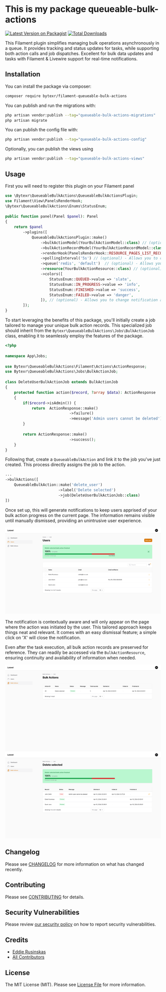 # This is my package queueable-bulk-actions

[![Latest Version on Packagist](https://img.shields.io/packagist/v/bytexr/filament-queueable-bulk-actions.svg?style=flat-square)](https://packagist.org/packages/bytexr/filament-queueable-bulk-actions)
[![Total Downloads](https://img.shields.io/packagist/dt/bytexr/filament-queueable-bulk-actions.svg?style=flat-square)](https://packagist.org/packages/bytexr/filament-queueable-bulk-actions)


This Filament plugin simplifies managing bulk operations asynchronously in a queue. It provides tracking and status updates for tasks, while supporting both action calls and job dispatches. Excellent for bulk data updates and tasks with Filament & Livewire support for real-time notifications.

## Installation

You can install the package via composer:

```bash
composer require bytexr/filament-queueable-bulk-actions
```

You can publish and run the migrations with:

```bash
php artisan vendor:publish --tag="queueable-bulk-actions-migrations"
php artisan migrate
```

You can publish the config file with:

```bash
php artisan vendor:publish --tag="queueable-bulk-actions-config"
```

Optionally, you can publish the views using

```bash
php artisan vendor:publish --tag="queueable-bulk-actions-views"
```


## Usage

First you will need to register this plugin on your Filament panel

```php
use \Bytexr\QueueableBulkActions\QueueableBulkActionsPlugin;
use Filament\View\PanelsRenderHook;
\Bytexr\QueueableBulkActions\Enums\StatusEnum;

public function panel(Panel $panel): Panel
{
    return $panel
        ->plugins([
            QueueableBulkActionsPlugin::make()
                ->bulkActionModel(YourBulkActionModel::class) // (optional) - Allows you to register your own model which extends \Bytexr\QueueableBulkActions\Models\BulkAction
                ->bulkActionRecordModel(YourBulkActionRecordModel::class) // (optional) - Allows you to register your own model for records which extends \Bytexr\QueueableBulkActions\Models\BulkActionRecord
                ->renderHook(PanelsRenderHook::RESOURCE_PAGES_LIST_RECORDS_TABLE_BEFORE) // (optional) - Allows you to change where notification is rendered [Default: PanelsRenderHook::RESOURCE_PAGES_LIST_RECORDS_TABLE_BEFORE]
                ->pollingInterval('5s') // (optional) - Allows you to change or disable polling interval, set to null to disable. [Default: 5s]
                ->queue('redis', 'default')  // (optional) - Allows you to change which connection and queue should be used [Default: env('QUEUE_CONNECTION'), default]
                ->resource(YourBulkActionResource::class) // (optional) - Allows you to change which resource should be used to display historical bulk actions
                ->colors([
                    StatusEnum::QUEUED->value => 'slate',
                    StatusEnum::IN_PROGRESS->value => 'info',
                    StatusEnum::FINISHED->value => 'success',
                    StatusEnum::FAILED->value => 'danger',
                ]), // (optional) - Allows you to change notification and badge colors used for statuses. Uses filament colors defined in panel provider. [Default: as show in method]
        ]);
}
```

To start leveraging the benefits of this package, you'll initially create a job tailored to manage your unique bulk action records. This specialized job should inherit from the `Bytexr\QueueableBulkActions\Jobs\BulkActionJob` class, enabling it to seamlessly employ the features of the package.

```php
<?php

namespace App\Jobs;

use Bytexr\QueueableBulkActions\Filament\Actions\ActionResponse;
use Bytexr\QueueableBulkActions\Jobs\BulkActionJob;

class DeleteUserBulkActionJob extends BulkActionJob
{
    protected function action($record, ?array $data): ActionResponse
    {
        if($record->isAdmin()) {
            return  ActionResponse::make()
                             ->failure()
                             ->message('Admin users cannot be deleted');
        }
    
        return ActionResponse::make()
                             ->success();
    }
}
```

Following that, create a `QueueableBulkAction`  and link it to the job you've just created. This process directly assigns the job to the action.
```php
...
->bulkActions([
    QueueableBulkAction::make('delete_user')
                        ->label('Delete selected')
                        ->job(DeleteUserBulkActionJob::class)
])
```

Once set up, this will generate notifications to keep users apprised of your bulk action progress on the current page. The information remains visible until manually dismissed, providing an unintrusive user experience.

![Bulk Action Notification](/resources/images/notification.png)

The notification is contextually aware and will only appear on the page where the action was initiated by the user. This tailored approach keeps things neat and relevant. It comes with an easy dismissal feature; a simple click on 'X' will close the notification.

Even after the task execution, all bulk action records are preserved for reference. They can readily be accessed via the `BulkActionResource`, ensuring continuity and availability of information when needed.

![Bulk Action Notification](/resources/images/resource.png)
![Bulk Action Notification](/resources/images/view-action.png)

## Changelog

Please see [CHANGELOG](CHANGELOG.md) for more information on what has changed recently.

## Contributing

Please see [CONTRIBUTING](.github/CONTRIBUTING.md) for details.

## Security Vulnerabilities

Please review [our security policy](../../security/policy) on how to report security vulnerabilities.

## Credits

- [Eddie Rusinskas](https://github.com/bytexr)
- [All Contributors](../../contributors)

## License

The MIT License (MIT). Please see [License File](LICENSE.md) for more information.
